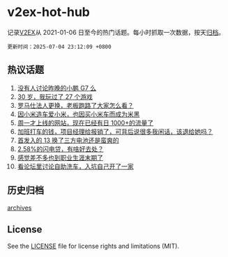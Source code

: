 # v2ex-hot-hub

 记录[V2EX](https://www.v2ex.com/)从 2021-01-06 日至今的热门话题。每小时抓取一次数据，按天[归档](archives)。

`更新时间：2025-07-04 23:12:09 +0800`

## 热议话题

1. [没有人讨论昨晚的小鹏 G7 么](https://www.v2ex.com/t/1142950)
1. [30 岁，我玩过了 27 个游戏](https://www.v2ex.com/t/1142963)
1. [罗马仕法人更换，老板跑路了大家怎么看？](https://www.v2ex.com/t/1142905)
1. [因小米造车爱小米，也因买小米车而成为米黑](https://www.v2ex.com/t/1143035)
1. [周一才上线的网站，现在已经有日 1000+的流量了](https://www.v2ex.com/t/1142965)
1. [加班打车的钱，项目经理给报销了，可背后说很多我闲话，该退给她吗？](https://www.v2ex.com/t/1142969)
1. [首发入的 13 换了三方电池还是蛮爽的](https://www.v2ex.com/t/1142918)
1. [2.58%的闪电贷，有啥好去处？](https://www.v2ex.com/t/1142960)
1. [感觉差不多也到职业生涯末期了](https://www.v2ex.com/t/1142886)
1. [看论坛里讨论自助洗车，入坑自己开了一家](https://www.v2ex.com/t/1142974)

## 历史归档

[archives](archives)

## License

See the [LICENSE](LICENSE) file for license rights and limitations (MIT).
